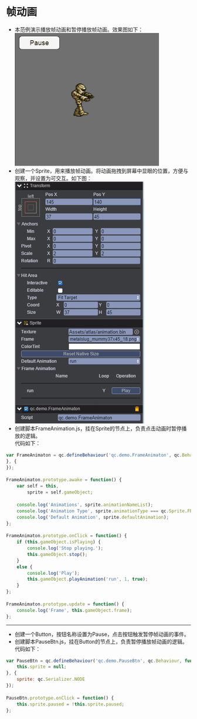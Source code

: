 # 帧动画

* 本范例演示播放帧动画和暂停播放帧动画。效果图如下：<br>
![](images\UI.gif)
* 创建一个Sprite，用来播放帧动画。将动画拖拽到屏幕中显眼的位置，方便与观察，并设置为可交互。如下图：<br>
![](images\sprite.png)
* 创建脚本FrameAnimation.js，挂在Sprite的节点上，负责点击动画时暂停播放的逻辑。<br>
代码如下：<br>

```javascript
var FrameAnimaton = qc.defineBehaviour('qc.demo.FrameAnimaton', qc.Behaviour, function() {
}, {
});

FrameAnimaton.prototype.awake = function() {
    var self = this,
        sprite = self.gameObject;

    console.log('Animations', sprite.animationNameList);
    console.log('Animation Type', sprite.animationType === qc.Sprite.FRAME_ANIMATION);
    console.log('Default Animation', sprite.defaultAnimation);
};

FrameAnimaton.prototype.onClick = function() {
    if (this.gameObject.isPlaying) {
        console.log('Stop playing.');
        this.gameObject.stop();
    }
    else {
        console.log('Play');
        this.gameObject.playAnimation('run', 1, true);
    }
};

FrameAnimaton.prototype.update = function() {
    console.log('Frame', this.gameObject.frame);
};
```
---
* 创建一个Button，按钮名称设置为Pause，点击按钮触发暂停帧动画的事件。
* 创建脚本PauseBtn.js，挂在Button的节点上，负责暂停播放帧动画的逻辑。<br>
代码如下：<br>

```javascript
var PauseBtn = qc.defineBehaviour('qc.demo.PauseBtn', qc.Behaviour, function() {
    this.sprite = null;
}, {
    sprite: qc.Serializer.NODE
});

PauseBtn.prototype.onClick = function() {
    this.sprite.paused = !this.sprite.paused;
};
```

